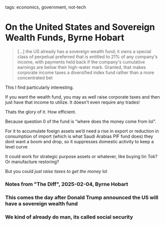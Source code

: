 tags: economics, government, not-tech

# On the United States and Sovereign Wealth Funds, Byrne Hobart

> [...] the US already has a sovereign wealth fund; it owns a special class of perpetual preferred that is entitled to 21% of any company's income, with payments held back if the company's cumulative earnings are below their high-water mark. Granted, that makes corporate income taxes a diversified index fund rather than a more concentrated bet

This I find particularly interesting.

If you want the wealth fund, you may as well raise corporate taxes and then just have that income to utilize. It doesn't even require any trades! 

Thats the glory of it. How efficient.

Because question 0 of the fund is “where does the money come from lol”.

For it to accumulate foeign assets we’d need a rise in export or reduction in consumption of import (which is what Saudi Arabias PIF fund does) they dont want a boom and drop, so it suppresses domestic activity to keep a level curve

It could work for strategic purpose assets or whatever, like buying tin Tok? Or manufacture restoring?

But you could _just raise taxes to get the money_ lol

### Notes from "The Diff", 2025-02-04, Byrne Hobart
### This comes the day after Donald Trump announced the US will have a sovereign wealth fund
### We kind of already do man, its called social security

